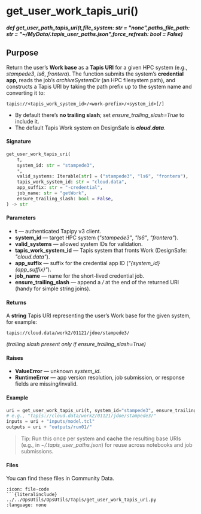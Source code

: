 # get_user_work_tapis_uri()
***def get_user_path_tapis_uri(t,file_system: str = "none",paths_file_path: str = "~/MyData/.tapis_user_paths.json",force_refresh: bool = False)***



## Purpose

Return the user’s **Work base** as a **Tapis URI** for a given HPC system (e.g., *stampede3*, *ls6*, *frontera*). The function submits the system’s **credential app**, reads the job’s *archiveSystemDir* (an HPC filesystem path), and constructs a Tapis URI by taking the path prefix up to the system name and converting it to:

```
tapis://<tapis_work_system_id>/<work-prefix>/<system_id>[/]
```

* By default there’s **no trailing slash**; set *ensure_trailing_slash=True* to include it.
* The default Tapis Work system on DesignSafe is ***cloud.data***.

#### Signature

```python
get_user_work_tapis_uri(
    t,
    system_id: str = "stampede3",
    *,
    valid_systems: Iterable[str] = ("stampede3", "ls6", "frontera"),
    tapis_work_system_id: str = "cloud.data",
    app_suffix: str = "-credential",
    job_name: str = "getWork",
    ensure_trailing_slash: bool = False,
) -> str
```

#### Parameters

* **t** — authenticated Tapipy v3 client.
* **system\_id** — target HPC system (*"stampede3"*, *"ls6"*, *"frontera"*).
* **valid\_systems** — allowed system IDs for validation.
* **tapis\_work\_system\_id** — Tapis system that fronts Work (DesignSafe: *"cloud.data"*).
* **app\_suffix** — suffix for the credential app ID (*"{system_id}{app_suffix}"*).
* **job\_name** — name for the short-lived credential job.
* **ensure\_trailing\_slash** — append a */* at the end of the returned URI (handy for simple string joins).

#### Returns

A **string** Tapis URI representing the user’s Work base for the given system, for example:

```
tapis://cloud.data/work2/01121/jdoe/stampede3/
```

*(trailing slash present only if *ensure_trailing_slash=True*)*

#### Raises

* **ValueError** — unknown *system_id*.
* **RuntimeError** — app version resolution, job submission, or response fields are missing/invalid.

#### Example

```python
uri = get_user_work_tapis_uri(t, system_id="stampede3", ensure_trailing_slash=True)
# e.g., "tapis://cloud.data/work2/01121/jdoe/stampede3/"
inputs = uri + "inputs/model.tcl"
outputs = uri + "outputs/run01/"
```

> Tip: Run this once per system and **cache** the resulting base URIs (e.g., in *~/.tapis_user_paths.json*) for reuse across notebooks and job submissions.

#### Files
You can find these files in Community Data.

```{dropdown} get_user_work_tapis_uri.py
:icon: file-code
```{literalinclude} ../../OpsUtils/OpsUtils/Tapis/get_user_work_tapis_uri.py
:language: none
```

